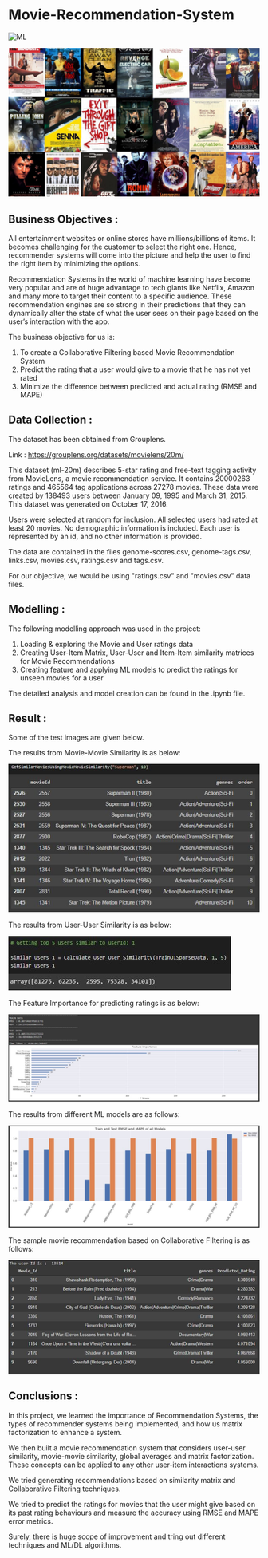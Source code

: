 # Movie-Recommendation-System

![ML](https://img.shields.io/badge/ML-Recommendation_System-blue.svg) 

![logo](Snips/Logo.jpeg)

## Business Objectives :

All entertainment websites or online stores have millions/billions of items. It becomes challenging for the customer to select the right one. Hence, recommender systems will come into the picture and help the user to find the right item by minimizing the options.

Recommendation Systems in the world of machine learning have become very popular and are of huge advantage to tech giants like Netflix, Amazon and many more to target their content to a specific audience. These recommendation engines are so strong in their predictions that they can dynamically alter the state of what the user sees on their page based on the user’s interaction with the app.

The business objective for us is: 
1. To create a Collaborative Filtering based Movie Recommendation System
2. Predict the rating that a user would give to a movie that he has not yet rated
3. Minimize the difference between predicted and actual rating (RMSE and MAPE)

## Data Collection :

The dataset has been obtained from Grouplens.

Link : https://grouplens.org/datasets/movielens/20m/

This dataset (ml-20m) describes 5-star rating and free-text tagging activity from MovieLens, a movie recommendation service. It contains 20000263 ratings and 465564 tag applications across 27278 movies. These data were created by 138493 users between January 09, 1995 and March 31, 2015. This dataset was generated on October 17, 2016.

Users were selected at random for inclusion. All selected users had rated at least 20 movies. No demographic information is included. Each user is represented by an id, and no other information is provided.

The data are contained in the files genome-scores.csv, genome-tags.csv, links.csv, movies.csv, ratings.csv and tags.csv. 

For our objective, we would be using "ratings.csv" and "movies.csv" data files.

## Modelling :

The following modelling approach was used in the project:

1. Loading & exploring the Movie and User ratings data
2. Creating User-Item Matrix, User-User and Item-Item similarity matrices for Movie Recommendations
3. Creating feature and applying ML models to predict the ratings for unseen movies for a user

The detailed analysis and model creation can be found in the .ipynb file. 

## Result :

Some of the test images are given below.

The results from Movie-Movie Similarity is as below:

![test](Snips/M_1.JPG)

The results from User-User Similarity is as below:

![test](Snips/M_2.JPG)

The Feature Importance for predicting ratings is as below:

![test](Snips/M_3.JPG)

The results from different ML models are as follows:

![test](Snips/M_4.JPG)

The sample movie recommendation based on Collaborative Filtering is as follows:

![test](Snips/M_5.JPG)

## Conclusions :

In this project, we learned the importance of Recommendation Systems, the types of recommender systems being implemented, and how  us matrix factorization to enhance a system. 

We then built a movie recommendation system that considers user-user similarity, movie-movie similarity, global averages and matrix factorization. These concepts can be applied to any other user-item interactions systems.

We tried generating recommendations based on similarity matrix and Collaborative Filtering techniques.

We tried to predict the ratings for movies that the user might give based on its past rating behaviours and measure the accuracy using RMSE and MAPE error metrics.

Surely, there is huge scope of improvement and tring out different techniques and ML/DL algorithms.
